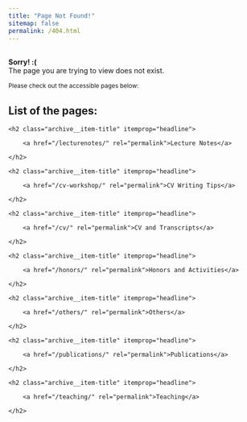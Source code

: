 ```yaml
---
title: "Page Not Found!"
sitemap: false
permalink: /404.html
---
```


<br>**Sorry! :(** <br>The page you are trying to view does not exist.

<span style="font-size:0.85em;">Please check out the accessible pages below:</span>

<script type="text/javascript">
  var GOOG_FIXURL_LANG = 'en';
  var GOOG_FIXURL_SITE = '{{ site.url }}'
</script>
<script type="text/javascript"
  src="//linkhelp.clients.google.com/tbproxy/lh/wm/fixurl.js">
</script>

<!--
{% for post in site.pages %}
  {% include archive-single.html %}
{% endfor %}
-->

## List of the pages:

<div class="list__item">
  <article class="archive__item" itemscope="" itemtype="http://schema.org/CreativeWork">
    

    <h2 class="archive__item-title" itemprop="headline">
      
        <a href="/lecturenotes/" rel="permalink">Lecture Notes</a>
      
    </h2>
    
    

        

    
    
    

  </article>
</div>

<div class="list__item">
  <article class="archive__item" itemscope="" itemtype="http://schema.org/CreativeWork">
    

    <h2 class="archive__item-title" itemprop="headline">
      
        <a href="/cv-workshop/" rel="permalink">CV Writing Tips</a>
      
    </h2>
    
    

        

    
    
    

  </article>
</div>

<div class="list__item">
  <article class="archive__item" itemscope="" itemtype="http://schema.org/CreativeWork">
    

    <h2 class="archive__item-title" itemprop="headline">
      
        <a href="/cv/" rel="permalink">CV and Transcripts</a>
      
    </h2>
    
    

        

    
    
    

  </article>
</div>

<div class="list__item">
  <article class="archive__item" itemscope="" itemtype="http://schema.org/CreativeWork">
    

    <h2 class="archive__item-title" itemprop="headline">
      
        <a href="/honors/" rel="permalink">Honors and Activities</a>
      
    </h2>
    
    

        

    
    
    

  </article>
</div>


        


<div class="list__item">
  <article class="archive__item" itemscope="" itemtype="http://schema.org/CreativeWork">
    

    <h2 class="archive__item-title" itemprop="headline">
      
        <a href="/others/" rel="permalink">Others</a>
      
    </h2>
    
    

        

    
    
    

  </article>
</div>

<div class="list__item">
  <article class="archive__item" itemscope="" itemtype="http://schema.org/CreativeWork">
    

    <h2 class="archive__item-title" itemprop="headline">
      
        <a href="/publications/" rel="permalink">Publications</a>
      
    </h2>
    
    

        

    
    
    

  </article>
</div>

<div class="list__item">
  <article class="archive__item" itemscope="" itemtype="http://schema.org/CreativeWork">
    

    <h2 class="archive__item-title" itemprop="headline">
      
        <a href="/teaching/" rel="permalink">Teaching</a>
      
    </h2>
    
    

        

    
    
    

  </article>
</div>
